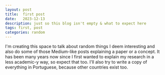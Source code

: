 ```yaml
---
layout: post
title:  first post
date:   2023-12-13
description: just so this blog isn't empty & what to expect here
tags: first, post
categories: random
---
```


I'm creating this space to talk about random things I deem interesting and also do some of those Medium-like posts explaining a paper or a concept. It has been many years now since I first wanted to explain my research in a less academic-y way, so expect that too. I'll also try to write a copy of everything in Portuguese, because other countries exist too.
